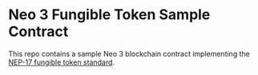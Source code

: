# Neo 3 Fungible Token Sample Contract

This repo contains a sample Neo 3 blockchain contract implementing the [NEP-17 fungible token standard](https://github.com/neo-project/proposals/pull/126).
